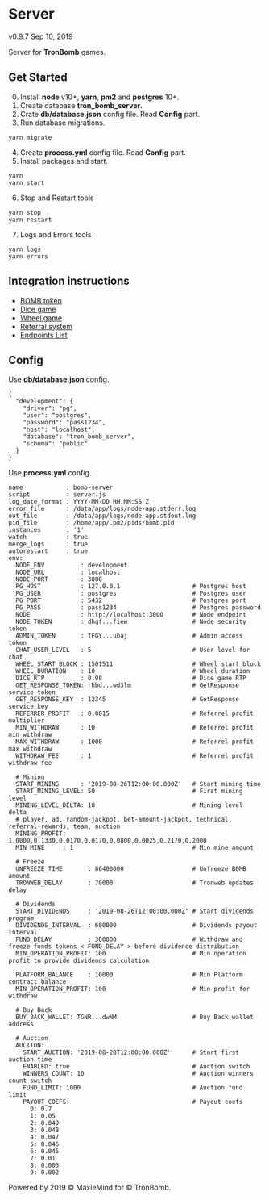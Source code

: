 # Server
v0.9.7 Sep 10, 2019

Server for **TronBomb** games.

## Get Started

0. Install **node** v10+, **yarn**, **pm2** and **postgres** 10+.
1. Create database **tron_bomb_server**.
2. Crate **db/database.json** config file. Read **Config** part.
3. Run database migrations.

```
yarn migrate
```

4. Create **process.yml** config file. Read **Config** part.
5. Install packages and start.
```
yarn
yarn start
```
6. Stop and Restart tools
```
yarn stop
yarn restart
```
7. Logs and Errors tools
```
yarn logs
yarn errors
```

## Integration instructions

* [BOMB token](./docs/BOMB.md)
* [Dice game](./docs/Dice.md)
* [Wheel game](./docs/Wheel.md)
* [Referral system](./docs/Referral.md)
* [Endpoints List](./docs/Endpoints.md)

## Config

Use **db/database.json** config.

```
{
  "development": {
    "driver": "pg",
    "user": "postgres",
    "password": "pass1234",
    "host": "localhost",
    "database": "tron_bomb_server",
    "schema": "public"
  }
}
```

Use **process.yml** config.

```
name            : bomb-server
script          : server.js
log_date_format : YYYY-MM-DD HH:MM:SS Z
error_file      : /data/app/logs/node-app.stderr.log
out_file        : /data/app/logs/node-app.stdout.log
pid_file        : /home/app/.pm2/pids/bomb.pid
instances       : '1'
watch           : true
merge_logs      : true
autorestart     : true
env:
  NODE_ENV          : development
  NODE_URL          : localhost
  NODE_PORT         : 3000
  PG_HOST           : 127.0.0.1                    # Postgres host
  PG_USER           : postgres                     # Postgres user
  PG_PORT           : 5432                         # Postgres port
  PG_PASS           : pass1234                     # Postgres password
  NODE              : http://localhost:3000        # Node endpoint
  NODE_TOKEN        : dhgf...fiew                  # Node security token
  ADMIN_TOKEN       : TFGY...ubaj                  # Admin access token
  CHAT_USER_LEVEL   : 5                            # User level for chat
  WHEEL_START_BLOCK : 1501511                      # Wheel start block
  WHEEL_DURATION    : 10                           # Wheel duration
  DICE_RTP          : 0.98                         # Dice game RTP
  GET_RESPONSE_TOKEN: rhbd...wd3lm                 # GetResponse service token
  GET_RESPONSE_KEY  : 12345                        # GetResponse service key
  REFERRER_PROFIT   : 0.0015                       # Referrel profit multiplier
  MIN_WITHDRAW      : 10                           # Referrel profit min withdraw
  MAX_WITHDRAW      : 1000                         # Referrel profit max withdraw
  WITHDRAW_FEE      : 1                            # Referrel profit withdraw fee

  # Mining
  START_MINING      : '2019-08-26T12:00:00.000Z'   # Start mining time
  START_MINING_LEVEL: 50                           # First mining level
  MINING_LEVEL_DELTA: 10                           # Mining level delta
  # player, ad, random-jackpot, bet-amount-jackpot, technical, referral-rewards, team, auction
  MINING_PROFIT: 1.0000,0.1330,0.0170,0.0170,0.0800,0.0025,0.2170,0.2000
  MIN_MINE     : 1                                 # Min mine amount

  # Freeze
  UNFREEZE_TIME       : 86400000                   # Unfreeze BOMB amount
  TRONWEB_DELAY       : 70000                      # Tronweb updates delay

  # Dividends
  START_DIVIDENDS     : '2019-08-26T12:00:00.000Z' # Start dividends program
  DIVIDENDS_INTERVAL  : 600000                     # Dividends payout interval
  FUND_DELAY          : 300000                     # Withdraw and freeze fonds tokens < FUND_DELAY > before dividence distribution
  MIN_OPERATION_PROFIT: 100                        # Min operation profit to provide dividends calculation

  PLATFORM_BALANCE    : 10000                      # Min Platform contract balance
  MIN_OPERATION_PROFIT: 100                        # Min profit for withdraw

  # Buy Back
  BUY_BACK_WALLET: TGNR...dwNM                     # Buy Back wallet address

  # Auction
  AUCTION:
    START_AUCTION: '2019-08-28T12:00:00.000Z'      # Start first auction time
    ENABLED: true                                  # Auction switch
    WINNERS_COUNT: 10                              # Auction winners count switch
    FUND_LIMIT: 1000                               # Auction fund limit
    PAYOUT_COEFS:                                  # Payout coefs
      0: 0.7
      1: 0.05
      2: 0.049
      3: 0.048
      4: 0.047
      5: 0.046
      6: 0.045
      7: 0.01
      8: 0.003
      9: 0.002
```

Powered by 2019 © MaxieMind for © TronBomb.
